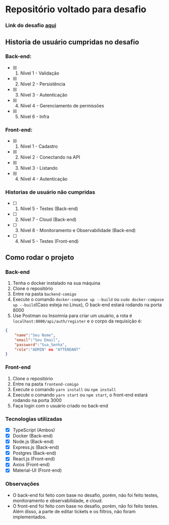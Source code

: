 # Repositório voltado para desafio
### Link do desafio [aqui](https://github.com/comigotech/avaliacao-candidatos-fullstack)

## Historia de usuário cumpridas no desafio
### Back-end:
- [x] 1. Nível 1 - Validação
- [x] 2. Nível 2 - Persistência
- [x] 3. Nível 3 - Autenticação
- [x] 4. Nível 4 - Gerenciamento de permissões
- [x] 5. Nível 6 - Infra
### Front-end:
- [x] 1. Nível 1 - Cadastro
- [x] 2. Nível 2 - Conectando na API
- [x] 3. Nível 3 - Listando
- [x] 4. Nível 4 - Autenticação

### Historias de usuário não cumpridas
- [ ] 1. Nível 5 - Testes (Back-end)
- [ ] 2. Nível 7 - Cloud (Back-end)
- [ ] 3. Nível 8 - Monitoramento e Observabilidade (Back-end)
- [ ] 4. Nível 5 - Testes (Front-end)


## Como rodar o projeto
### Back-end
1. Tenha o docker instalado na sua máquina
2. Clone o repositório
3. Entre na pasta `backend-comigo`
4. Execute o comando `docker-compose up --build` ou `sudo docker-compose up --build`(Caso esteja no Linux), O back-end estará rodando na porta 8000
5. Use Postman ou Insomnia para criar um usuário, a rota é `localhost:8000/api/auth/register` e o corpo da requisição é:
```json
{
    "name":"Seu Nome",
    "email":"Seu Email",
    "password":"Sua_Senha",
    "role":"ADMIN" ou "ATTENDANT"
}
```
### Front-end
1. Clone o repositório
2. Entre na pasta `frontend-comigo`
3. Execute o comando `yarn install` ou `npm install`
4. Execute o comando `yarn start` ou `npm start`, o front-end estará rodando na porta 3000
5. Faça login com o usuário criado no back-end

### Tecnologias utilizadas
- [x] TypeScript (Ambos)
- [x] Docker (Back-end)
- [x] Node.js (Back-end)
- [x] Express.js (Back-end)
- [x] Postgres (Back-end)
- [x] React.js (Front-end)
- [x] Axios (Front-end)
- [x] Material-UI (Front-end)

### Observações
- O back-end foi feito com base no desafio, porém, não foi feito testes, monitoramento e observabilidade, e cloud.
- O front-end foi feito com base no desafio, porém, não foi feito testes. Além disso, a parte de editar tickets e os filtros, não foram implementados.
